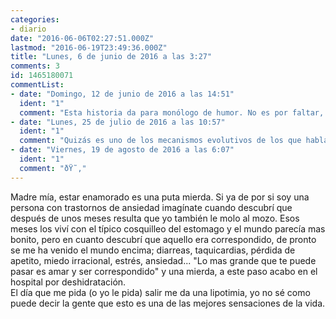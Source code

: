```yaml
---
categories:
- diario
date: "2016-06-06T02:27:51.000Z"
lastmod: "2016-06-19T23:49:36.000Z"
title: "Lunes, 6 de junio de 2016 a las 3:27"
comments: 3
id: 1465180071
commentList:
- date: "Domingo, 12 de junio de 2016 a las 14:51"
  ident: "1"
  comment: "Esta historia da para monólogo de humor. No es por faltar, es por encontrar una manera de llevar mejor esa forma tan curiosa y problemática de enamorarse. Desde el humor todo es más fácil de superar."
- date: "Lunes, 25 de julio de 2016 a las 10:57"
  ident: "1"
  comment: "Quizás es uno de los mecanismos evolutivos de los que hablaba Darwin para controlar la población de las especies:\n\nAl desarrollar esa aversión al amor, y por ende con ello inherentemente a la reproducción, se puede controlar la superpoblación, tal como antaño se ocupaban de ello las guerras. Lo bautizaré cono \"El Antiamor\".\nY a este Antiamor uniremos los trastornos asociales (y/o disociales), la misantropía más honesta, la cultura moderna occidental y los juegos de rol como instrumentos para impedir la superpoblación mediante el tratamiento de castradores psico y sociológicos.\n\nTodo esto para luego añadir la autora, semana y media más tarde, que ya se lo ha cepillado en sacramental himeneo, y que con ello se le ha terminado la diarrea y las nauseas (esto último persistió hasta poco después de la primera arcada preliminar)."
- date: "Viernes, 19 de agosto de 2016 a las 6:07"
  ident: "1"
  comment: "ðŸ˜‚"
---
```


Madre mía, estar enamorado es una puta mierda. Si ya de por si soy una persona con trastornos de ansiedad imagínate cuando descubrí que después de unos meses resulta que yo también le molo al mozo. Esos meses los viví con el típico cosquilleo del estomago y el mundo parecía mas bonito, pero en cuanto descubrí que aquello era correspondido, de pronto se me ha venido el mundo encima; diarreas, taquicardias, pérdida de apetito, miedo irracional, estrés, ansiedad... "Lo mas grande que te puede pasar es amar y ser correspondido" y una mierda, a este paso acabo en el hospital por deshidratación.   
El día que me pida (o yo le pida) salir me da una lipotimia, yo no sé como puede decir la gente que esto es una de las mejores sensaciones de la vida.